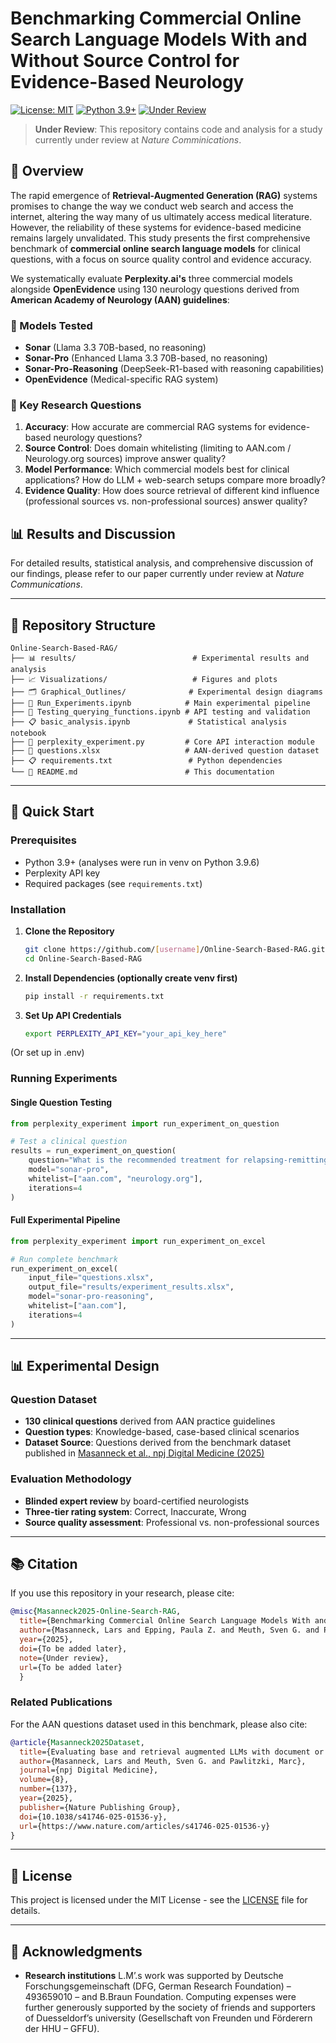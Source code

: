 # Benchmarking Commercial Online Search Language Models With and Without Source Control for Evidence-Based Neurology

[![License: MIT](https://img.shields.io/badge/License-MIT-yellow.svg)](https://opensource.org/licenses/MIT)
[![Python 3.9+](https://img.shields.io/badge/python-3.9+-blue.svg)](https://www.python.org/downloads/)
[![Under Review](https://img.shields.io/badge/Status-Under%20Review-orange.svg)](https://www.nature.com/npjdigmed/)

> **Under Review**: This repository contains code and analysis for a study currently under review at *Nature Comminications*.

## 📖 Overview

The rapid emergence of **Retrieval-Augmented Generation (RAG)** systems promises to change the way we conduct web search and access the internet, altering the way many of us ultimately access medical literature. However, the reliability of these systems for evidence-based medicine remains largely unvalidated. This study presents the first comprehensive benchmark of **commercial online search language models** for clinical questions, with a focus on source quality control and evidence accuracy.

We systematically evaluate **Perplexity.ai's** three commercial models alongside **OpenEvidence** using 130 neurology questions derived from **American Academy of Neurology (AAN) guidelines**:

### 🔬 Models Tested
- **Sonar** (Llama 3.3 70B-based, no reasoning)
- **Sonar-Pro** (Enhanced Llama 3.3 70B-based, no reasoning)  
- **Sonar-Pro-Reasoning** (DeepSeek-R1-based with reasoning capabilities)
- **OpenEvidence** (Medical-specific RAG system)

### 🎯 Key Research Questions
1. **Accuracy**: How accurate are commercial RAG systems for evidence-based neurology questions?
2. **Source Control**: Does domain whitelisting (limiting to AAN.com / Neurology.org sources) improve answer quality?
3. **Model Performance**: Which commercial models best for clinical applications? How do LLM + web-search setups compare more broadly?
4. **Evidence Quality**: How does source retrieval of different kind influence (professional sources vs. non-professional sources) answer quality?


## 📊 Results and Discussion

For detailed results, statistical analysis, and comprehensive discussion of our findings, please refer to our paper currently under review at *Nature Communications*.

---

## 📂 Repository Structure

```
Online-Search-Based-RAG/
├── 📊 results/                          # Experimental results and analysis
├── 📈 Visualizations/                   # Figures and plots
├── 🗂️ Graphical_Outlines/              # Experimental design diagrams
├── 🧪 Run_Experiments.ipynb            # Main experimental pipeline
├── 🔬 Testing_querying_functions.ipynb # API testing and validation
├── 📋 basic_analysis.ipynb             # Statistical analysis notebook
├── 🐍 perplexity_experiment.py         # Core API interaction module
├── 📝 questions.xlsx                   # AAN-derived question dataset
├── 📋 requirements.txt                 # Python dependencies
└── 📄 README.md                        # This documentation
```

---

## 🚀 Quick Start

### Prerequisites
- Python 3.9+ (analyses were run in venv on Python 3.9.6)
- Perplexity API key
- Required packages (see `requirements.txt`)

### Installation

1. **Clone the Repository**
   ```bash
   git clone https://github.com/[username]/Online-Search-Based-RAG.git
   cd Online-Search-Based-RAG
   ```

2. **Install Dependencies (optionally create venv first)**
   ```bash
   pip install -r requirements.txt
   ```

3. **Set Up API Credentials**
   ```bash
   export PERPLEXITY_API_KEY="your_api_key_here"
   ```
(Or set up in .env)

### Running Experiments

#### Single Question Testing
```python
from perplexity_experiment import run_experiment_on_question

# Test a clinical question
results = run_experiment_on_question(
    question="What is the recommended treatment for relapsing-remitting multiple sclerosis?",
    model="sonar-pro",
    whitelist=["aan.com", "neurology.org"],
    iterations=4
)
```

#### Full Experimental Pipeline
```python
from perplexity_experiment import run_experiment_on_excel

# Run complete benchmark
run_experiment_on_excel(
    input_file="questions.xlsx",
    output_file="results/experiment_results.xlsx",
    model="sonar-pro-reasoning",
    whitelist=["aan.com"],
    iterations=4
)
```

---

## 📊 Experimental Design

### Question Dataset
- **130 clinical questions** derived from AAN practice guidelines
- **Question types**: Knowledge-based, case-based clinical scenarios
- **Dataset Source**: Questions derived from the benchmark dataset published in [Masanneck et al., npj Digital Medicine (2025)](https://www.nature.com/articles/s41746-025-01536-y)

### Evaluation Methodology
- **Blinded expert review** by board-certified neurologists
- **Three-tier rating system**: Correct, Inaccurate, Wrong
- **Source quality assessment**: Professional vs. non-professional sources


---

## 📚 Citation

If you use this repository in your research, please cite:

```bibtex
@misc{Masanneck2025-Online-Search-RAG,
  title={Benchmarking Commercial Online Search Language Models With and Without Source Control for Evidence-Based Neurology},
  author={Masanneck, Lars and Epping, Paula Z. and Meuth, Sven G. and Pawlitzki, Marc},
  year={2025},
  doi={To be added later},
  note={Under review},
  url={To be added later}
  }
```

### Related Publications

For the AAN questions dataset used in this benchmark, please also cite:

```bibtex
@article{Masanneck2025Dataset,
  title={Evaluating base and retrieval augmented LLMs with document or online support for evidence based neurology},
  author={Masanneck, Lars and Meuth, Sven G. and Pawlitzki, Marc},
  journal={npj Digital Medicine},
  volume={8},
  number={137},
  year={2025},
  publisher={Nature Publishing Group},
  doi={10.1038/s41746-025-01536-y},
  url={https://www.nature.com/articles/s41746-025-01536-y}
}
```

---


## 📝 License

This project is licensed under the MIT License - see the [LICENSE](LICENSE) file for details.

---

## 🙏 Acknowledgments

- **Research institutions** L.M’.s work was supported by Deutsche Forschungsgemeinschaft (DFG, German Research Foundation) – 493659010 – and B.Braun Foundation. Computing expenses were further generously supported by the society of friends and supporters of Duesseldorf’s university (Gesellschaft von Freunden und Förderern der HHU – GFFU). 


